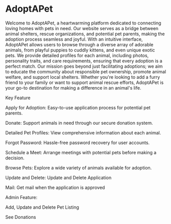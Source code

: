 # AdoptAPet

Welcome to AdoptAPet, a heartwarming platform dedicated to connecting loving homes with pets in need. Our website serves as a bridge between animal shelters, rescue organizations, and potential pet parents, making the adoption process seamless and joyful. With an intuitive interface, AdoptAPet allows users to browse through a diverse array of adorable animals, from playful puppies to cuddly kittens, and even unique exotic pets. We provide detailed profiles for each animal, including photos, personality traits, and care requirements, ensuring that every adoption is a perfect match. Our mission goes beyond just facilitating adoptions; we aim to educate the community about responsible pet ownership, promote animal welfare, and support local shelters. Whether you're looking to add a furry friend to your family or want to support animal rescue efforts, AdoptAPet is your go-to destination for making a difference in an animal's life.

Key Feature

Apply for Adoption: Easy-to-use application process for potential pet parents.

Donate: Support animals in need through our secure donation system.

Detailed Pet Profiles: View comprehensive information about each animal.

Forgot Password: Hassle-free password recovery for user accounts.

Schedule a Meet: Arrange meetings with potential pets before making a decision.

Browse Pets: Explore a wide variety of animals available for adoption.

Update and Delete: Update and Delete Application 

Mail: Get mail when the application is approved


Admin Feature:

Add, Update and Delete Pet Listing

See Donations